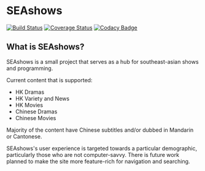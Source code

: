 # SEAshows

[![Build Status](https://travis-ci.org/cangkevin/SEAshows.svg?branch=develop)](https://travis-ci.org/cangkevin/SEAshows)
[![Coverage Status](https://coveralls.io/repos/github/cangkevin/SEAshows/badge.svg?branch=master)](https://coveralls.io/github/cangkevin/SEAshows?branch=master)
[![Codacy Badge](https://api.codacy.com/project/badge/Grade/568adf9d5c824379aa087f1b54dcb565)](https://app.codacy.com/app/cangkevin/SEAshows?utm_source=github.com&utm_medium=referral&utm_content=cangkevin/SEAshows&utm_campaign=Badge_Grade_Settings)

## What is SEAshows? ##
SEAshows is a small project that serves as a hub for southeast-asian shows and programming.

Current content that is supported:
- HK Dramas
- HK Variety and News
- HK Movies
- Chinese Dramas
- Chinese Movies

Majority of the content have Chinese subtitles and/or dubbed in Mandarin or Cantonese.

SEAshows's user experience is targeted towards a particular demographic, particularly those who are not computer-savvy. There is future work planned to make the site more feature-rich for navigation and searching.
